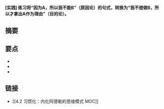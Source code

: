 #### [实践] 练习将“因为A，所以我不能B”（原因论）的句式，转换为“我不想做B，所以才拿出A作为理由”（目的论）。


## 摘要


## 要点

- 
- 
- 

## 链接

- [[4.2 习惯化：内化阿德勒的思维模式 MOC]]
